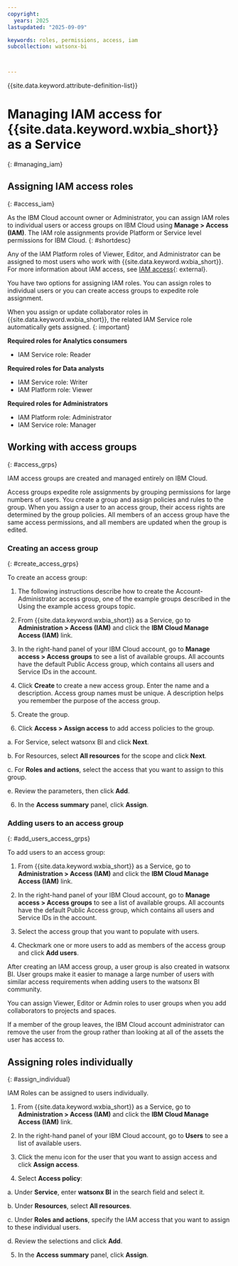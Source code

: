```yaml
---
copyright:
  years: 2025
lastupdated: "2025-09-09"

keywords: roles, permissions, access, iam
subcollection: watsonx-bi



---
```


{{site.data.keyword.attribute-definition-list}}


# Managing IAM access for {{site.data.keyword.wxbia_short}} as a Service
{: #managing_iam}

## Assigning IAM access roles 
{: #access_iam}

As the IBM Cloud account owner or Administrator, you can assign IAM roles to individual users or access groups on IBM Cloud using **Manage > Access (IAM)**. The IAM role assignments provide Platform or Service level permissions for IBM Cloud. {: #shortdesc}

Any of the IAM Platform roles of Viewer, Editor, and Administrator can be assigned to most users who work with {{site.data.keyword.wxbia_short}}. For more information about IAM access, see [IAM access](https://cloud.ibm.com/iam/overview){: external}.

You have two options for assigning IAM roles. You can assign roles to individual users or you can create access groups to expedite role assignment.

When you assign or update collaborator roles in {{site.data.keyword.wxbia_short}}, the related IAM Service role automatically gets assigned. 
{: important}


**Required roles for Analytics consumers**

- IAM Service role: Reader

**Required roles for Data analysts**

- IAM Service role: Writer
- IAM Platform role: Viewer

**Required roles for Administrators**

- IAM Platform role: Administrator
- IAM Service role: Manager

## Working with access groups
{: #access_grps}

IAM access groups are created and managed entirely on IBM Cloud. 

Access groups expedite role assignments by grouping permissions for large numbers of users. You create a group and assign policies and rules to the group. When you assign a user to an access group, their access rights are determined by the group policies. All members of an access group have the same access permissions, and all members are updated when the group is edited.

### Creating an access group 
{: #create_access_grps}

To create an access group: 

1. The following instructions describe how to create the Account-Administrator access group, one of the example groups described in the Using the example access groups topic.

1. From {{site.data.keyword.wxbia_short}} as a Service, go to **Administration > Access (IAM)** and click the **IBM Cloud Manage Access (IAM)** link. 

2. In the right-hand panel of your IBM Cloud account, go to **Manage access > Access groups** to see a list of available groups. All accounts have the default Public Access group, which contains all users and Service IDs in the account.

3. Click **Create** to create a new access group. Enter the name and a description. Access group names must be unique. A description helps you remember the purpose of the access group.

4. Create the group.

5. Click **Access > Assign access** to add access policies to the group.

  a. For Service, select watsonx BI and click **Next**.

  b. For Resources, select **All resources** for the scope and click **Next**.

  c. For **Roles and actions**, select the access that you want to assign to this group.
  
  e. Review the parameters, then click **Add**.
  
6. In the **Access summary** panel, click **Assign**.

### Adding users to an access group
{: #add_users_access_grps}

To add users to an access group:

1. From {{site.data.keyword.wxbia_short}} as a Service, go to **Administration > Access (IAM)** and click the **IBM Cloud Manage Access (IAM)** link. 

2. In the right-hand panel of your IBM Cloud account, go to **Manage access > Access groups** to see a list of available groups. All accounts have the default Public Access group, which contains all users and Service IDs in the account.

3. Select the access group that you want to populate with users.

4. Checkmark one or more users to add as members of the access group and click **Add users**.

After creating an IAM access group, a user group is also created in watsonx BI. User groups make it easier to manage a large number of users with similar access requirements when adding users to the watsonx BI community.

You can assign Viewer, Editor or Admin roles to user groups when you add collaborators to projects and spaces.

If a member of the group leaves, the IBM Cloud account administrator can remove the user from the group rather than looking at all of the assets the user has access to.

## Assigning roles individually
{: #assign_individual}

IAM Roles can be assigned to users individually. 

1. From {{site.data.keyword.wxbia_short}} as a Service, go to **Administration > Access (IAM)** and click the **IBM Cloud Manage Access (IAM)** link. 

2. In the right-hand panel of your IBM Cloud account, go to **Users** to see a list of available users.

3. Click the menu icon for the user that you want to assign access and click **Assign access**. 

4. Select **Access policy**:

  a. Under **Service**, enter **watsonx BI** in the search field and select it.

  b. Under **Resources**, select **All resources**. 

  c. Under **Roles and actions**, specify the IAM access that you want to assign to these individual users.

  d. Review the selections and click **Add**.

5. In the **Access summary** panel, click **Assign**. 
